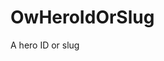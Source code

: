 # OwHeroIdOrSlug

A hero ID or slug

<!-- This file was generated by liblab | https://liblab.com/ -->

